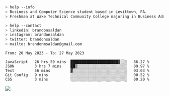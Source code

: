 ````bash
> help --info
> Business and Computer Science student based in Levittown, PA.
> Freshman at Wake Technical Community College majoring in Business Administration.
````

````bash
> help --contact
> linkedin: brandonsaldan
> instagram: brandonsaldan
> twitter: brandonsaldan
> mailto: brandonmsaldan@gmail.com
````

<!--START_SECTION:waka-->

```text
From: 20 May 2023 - To: 27 May 2023

JavaScript   26 hrs 59 mins  █████████████████████▓░░░   86.27 %
JSON         3 hrs 7 mins    ██▒░░░░░░░░░░░░░░░░░░░░░░   09.97 %
Text         56 mins         ▓░░░░░░░░░░░░░░░░░░░░░░░░   03.03 %
Git Config   9 mins          ░░░░░░░░░░░░░░░░░░░░░░░░░   00.52 %
CSS          3 mins          ░░░░░░░░░░░░░░░░░░░░░░░░░   00.20 %
```

<!--END_SECTION:waka-->

![](https://komarev.com/ghpvc/?username=brandonsaldan&color=6A8AFF)
